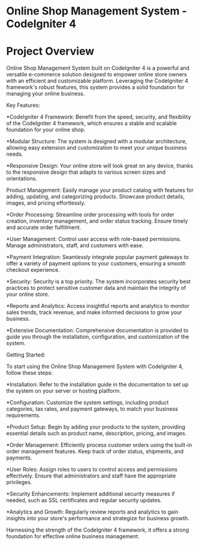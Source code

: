 # Online Shop Management System - CodeIgniter 4

# Project Overview

Online Shop Management System built on CodeIgniter 4 is a powerful and versatile e-commerce solution designed to empower online store owners with an efficient and customizable platform. Leveraging the CodeIgniter 4 framework's robust features, this system provides a solid foundation for managing your online business.

Key Features:

*CodeIgniter 4 Framework: Benefit from the speed, security, and flexibility of the CodeIgniter 4 framework, which ensures a stable and scalable foundation for your online shop.

*Modular Structure: The system is designed with a modular architecture, allowing easy extension and customization to meet your unique business needs.

*Responsive Design: Your online store will look great on any device, thanks to the responsive design that adapts to various screen sizes and orientations.

Product Management: Easily manage your product catalog with features for adding, updating, and categorizing products. Showcase product details, images, and pricing effortlessly.

*Order Processing: Streamline order processing with tools for order creation, inventory management, and order status tracking. Ensure timely and accurate order fulfillment.

*User Management: Control user access with role-based permissions. Manage administrators, staff, and customers with ease.

*Payment Integration: Seamlessly integrate popular payment gateways to offer a variety of payment options to your customers, ensuring a smooth checkout experience.

*Security: Security is a top priority. The system incorporates security best practices to protect sensitive customer data and maintain the integrity of your online store.

*Reports and Analytics: Access insightful reports and analytics to monitor sales trends, track revenue, and make informed decisions to grow your business.

*Extensive Documentation: Comprehensive documentation is provided to guide you through the installation, configuration, and customization of the system.

Getting Started:

To start using the Online Shop Management System with CodeIgniter 4, follow these steps:

*Installation: Refer to the installation guide in the documentation to set up the system on your server or hosting platform.

*Configuration: Customize the system settings, including product categories, tax rates, and payment gateways, to match your business requirements.

*Product Setup: Begin by adding your products to the system, providing essential details such as product name, description, pricing, and images.

*Order Management: Efficiently process customer orders using the built-in order management features. Keep track of order status, shipments, and payments.

*User Roles: Assign roles to users to control access and permissions effectively. Ensure that administrators and staff have the appropriate privileges.

*Security Enhancements: Implement additional security measures if needed, such as SSL certificates and regular security updates.

*Analytics and Growth: Regularly review reports and analytics to gain insights into your store's performance and strategize for business growth.

 Harnessing the strength of the CodeIgniter 4 framework, it offers a strong foundation for effective online business management.

